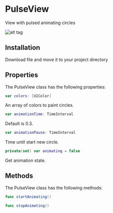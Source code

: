 # PulseView

View with pulsed animating circles

![alt tag](http://i.imgur.com/aXHPAr5.gif)

Installation
--------------
Download file and move it to your project directory

Properties
--------------

The PulseView class has the following properties:
```swift
var colors: [UIColor]
```
An array of colors to paint circles.
```swift
var animationTime: TimeInterval
```
Default is 0.3.
```swift
var animationPause: TimeInterval
```
Time until start new circle.
```swift
private(set) var animating = false
```
Get animation state.

Methods
--------------

The PulseView class has the following methods:

```swift
func startAnimating()
```

```swift
func stopAnimating()
```

